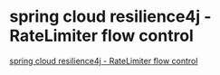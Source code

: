 # spring cloud resilience4j - RateLimiter flow control
[spring cloud resilience4j - RateLimiter flow control](https://aiwithcloud.com/2022/09/19/spring_cloud_resilience4j___ratelimiter_flow_control/)